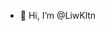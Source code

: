 - 👋 Hi, I’m @LiwKltn

<!---
LiwKltn/LiwKltn is a ✨ special ✨ repository because its `README.md` (this file) appears on your GitHub profile.
You can click the Preview link to take a look at your changes.
--->
